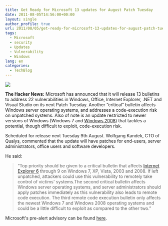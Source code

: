 ```yaml
---
title: Get Ready for Microsoft 13 updates for August Patch Tuesday
date: 2011-08-05T14:56:00+00:00
layout: single
author_profile: true
url: 2011/08/05/get-ready-for-microsoft-13-updates-for-august-patch-tuesday/
tags:
  - Microsoft
  - security
  - Updates
  - Vulnerability
  - Windows
lang: en
categories: 
  - TechBlog
---
```

[![](http://1.bp.blogspot.com/-5eEVmm7z0Rg/Tjv9IVT_YSI/AAAAAAAAD8Y/Z77QkCF_30M/s1600/windows+update.jpg)](http://1.bp.blogspot.com/-5eEVmm7z0Rg/Tjv9IVT_YSI/AAAAAAAAD8Y/Z77QkCF_30M/s1600/windows+update.jpg)

**The Hacker News:** Microsoft has announced that it will release 13 bulletins to address 22 vulnerabilities in Windows, Office, Internet Explorer, .NET and Visual Studio on its next Patch Tuesday. Another “critical” bulletin affects Windows server operating systems, and addresses a code-execution risk on unpatched systems. Also of note is an update restricted to newer versions of Windows (Windows 7 and [Windows 2008](http://www.thehackernews.com/2011/08/get-ready-for-microsoft-13-updates-for.html?utm_source=feedburner&utm_medium=feed&utm_campaign=Feed%3A+TheHackersNews+%28The+Hackers+News+-+Daily+Cyber+News+Updates%29&utm_content=FaceBook#)) that tackles a potential, though difficult to exploit, code-execution risk.

Scheduled for release next Tuesday 9th August. Wolfgang Kandek, CTO of Qualys, commented that the update will have patches for end-users, server administrators, office users and software developers.

He said:

> “Top priority should be given to a critical bulletin that affects [Internet Explorer 6](http://www.thehackernews.com/2011/08/get-ready-for-microsoft-13-updates-for.html?utm_source=feedburner&utm_medium=feed&utm_campaign=Feed%3A+TheHackersNews+%28The+Hackers+News+-+Daily+Cyber+News+Updates%29&utm_content=FaceBook#) through 9 on Windows 7, XP, Vista, 2003 and 2008. If left unpatched, attackers could use this vulnerability to remotely take control of victims' systems.The second critical bulletin affects Windows server operating systems, and server administrators should apply patches immediately as this vulnerability also leads to remote code execution. The third remote code execution bulletin only affects the newest Windows 7 and Windows 2008 operating systems and could be a little difficult to exploit as compared to the other two.”

Microsoft's pre-alert advisory can be found [here](http://www.microsoft.com/technet/security/bulletin/ms11-aug.mspx).